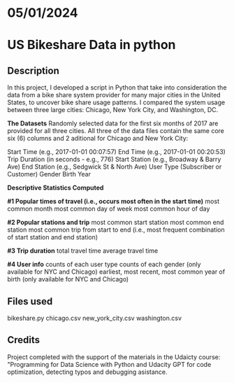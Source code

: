 
# 05/01/2024

# US Bikeshare Data in python

## Description
In this project, I developed a script in Python that take into consideration the data from a bike share system provider for many major cities in the United States, to uncover bike share usage patterns. I compared the system usage between three large cities: Chicago, New York City, and Washington, DC.

**The Datasets**
Randomly selected data for the first six months of 2017 are provided for all three cities. All three of the data files contain the same core six (6) columns and 2 aditional for Chicago and New York City:

Start Time (e.g., 2017-01-01 00:07:57)
End Time (e.g., 2017-01-01 00:20:53)
Trip Duration (in seconds - e.g., 776)
Start Station (e.g., Broadway & Barry Ave)
End Station (e.g., Sedgwick St & North Ave)
User Type (Subscriber or Customer)
Gender
Birth Year

**Descriptive Statistics Computed**

**#1 Popular times of travel (i.e., occurs most often in the start time)**
most common month
most common day of week
most common hour of day

**#2 Popular stations and trip**
most common start station
most common end station
most common trip from start to end (i.e., most frequent combination of start station and end station)

**#3 Trip duration**
total travel time
average travel time

**#4 User info**
counts of each user type
counts of each gender (only available for NYC and Chicago)
earliest, most recent, most common year of birth (only available for NYC and Chicago)

## Files used
bikeshare.py 
chicago.csv
new_york_city.csv
washington.csv

## Credits
Project completed with the support of the materials in the Udaicty course: "Programming for Data Science with Python and Udacity GPT for code optimization, detecting typos and debugging asistance.

